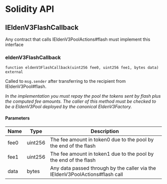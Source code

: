 # Solidity API

## IEldenV3FlashCallback

Any contract that calls IEldenV3PoolActions#flash must implement this interface

### eldenV3FlashCallback

```solidity
function eldenV3FlashCallback(uint256 fee0, uint256 fee1, bytes data) external
```

Called to `msg.sender` after transferring to the recipient from IEldenV3Pool#flash.

_In the implementation you must repay the pool the tokens sent by flash plus the computed fee amounts.
The caller of this method must be checked to be a EldenV3Pool deployed by the canonical EldenV3Factory._

#### Parameters

| Name | Type | Description |
| ---- | ---- | ----------- |
| fee0 | uint256 | The fee amount in token0 due to the pool by the end of the flash |
| fee1 | uint256 | The fee amount in token1 due to the pool by the end of the flash |
| data | bytes | Any data passed through by the caller via the IEldenV3PoolActions#flash call |

